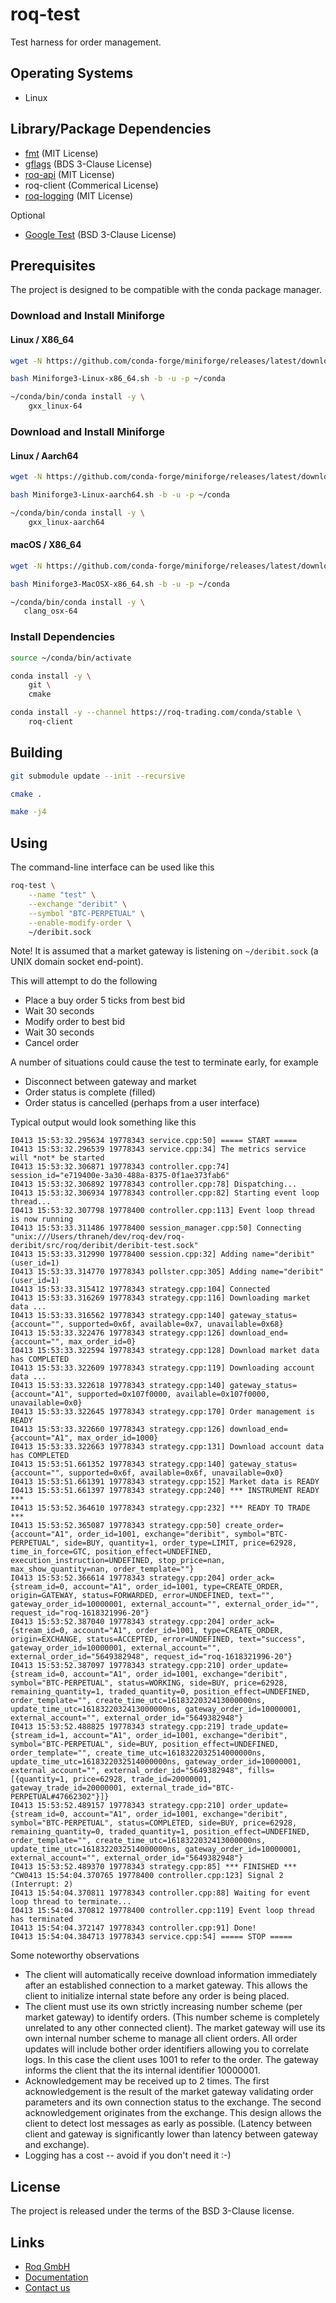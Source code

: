 # roq-test

Test harness for order management.


## Operating Systems

* Linux


## Library/Package Dependencies

* [fmt](https://github.com/fmtlib/fmt) (MIT License)
* [gflags](https://github.com/gflags/gflags) (BDS 3-Clause License)
* [roq-api](https://github.com/roq-trading/roq-api) (MIT License)
* roq-client (Commerical License)
* [roq-logging](https://github.com/roq-trading/roq-api) (MIT License)

Optional

* [Google Test](https://github.com/google/googletest) (BSD 3-Clause License)


## Prerequisites

The project is designed to be compatible with the conda package manager.

### Download and Install Miniforge

#### Linux / X86\_64

```bash
wget -N https://github.com/conda-forge/miniforge/releases/latest/download/Miniforge3-Linux-x86_64.sh

bash Miniforge3-Linux-x86_64.sh -b -u -p ~/conda

~/conda/bin/conda install -y \
    gxx_linux-64
```

### Download and Install Miniforge

#### Linux / Aarch64

```bash
wget -N https://github.com/conda-forge/miniforge/releases/latest/download/Miniforge3-Linux-aarch64.sh

bash Miniforge3-Linux-aarch64.sh -b -u -p ~/conda

~/conda/bin/conda install -y \
    gxx_linux-aarch64
```

#### macOS / X86\_64

```bash
wget -N https://github.com/conda-forge/miniforge/releases/latest/download/Miniforge3-MacOSX-x86_64.sh

bash Miniforge3-MacOSX-x86_64.sh -b -u -p ~/conda

~/conda/bin/conda install -y \
   clang_osx-64
```

### Install Dependencies

```bash
source ~/conda/bin/activate

conda install -y \
    git \
    cmake

conda install -y --channel https://roq-trading.com/conda/stable \
    roq-client
```

## Building

```bash
git submodule update --init --recursive

cmake .

make -j4
```


## Using

The command-line interface can be used like this

```bash
roq-test \
    --name "test" \
    --exchange "deribit" \
    --symbol "BTC-PERPETUAL" \
    --enable-modify-order \
    ~/deribit.sock
```

Note! It is assumed that a market gateway is listening on `~/deribit.sock` (a
UNIX domain socket end-point).

This will attempt to do the following

* Place a buy order 5 ticks from best bid
* Wait 30 seconds
* Modify order to best bid
* Wait 30 seconds
* Cancel order

A number of situations could cause the test to terminate early, for example

* Disconnect between gateway and market
* Order status is complete (filled)
* Order status is cancelled (perhaps from a user interface)

Typical output would look something like this

```text
I0413 15:53:32.295634 19778343 service.cpp:50] ===== START =====
I0413 15:53:32.296539 19778343 service.cpp:34] The metrics service will *not* be started
I0413 15:53:32.306871 19778343 controller.cpp:74] session_id="e719400e-3a30-488a-8375-0f1ae373fab6"
I0413 15:53:32.306892 19778343 controller.cpp:78] Dispatching...
I0413 15:53:32.306934 19778343 controller.cpp:82] Starting event loop thread...
I0413 15:53:32.307798 19778400 controller.cpp:113] Event loop thread is now running
I0413 15:53:33.311486 19778400 session_manager.cpp:50] Connecting "unix:///Users/thraneh/dev/roq-dev/roq-deribit/src/roq/deribit/deribit-test.sock"
I0413 15:53:33.312990 19778400 session.cpp:32] Adding name="deribit" (user_id=1)
I0413 15:53:33.314770 19778343 pollster.cpp:305] Adding name="deribit" (user_id=1)
I0413 15:53:33.315412 19778343 strategy.cpp:104] Connected
I0413 15:53:33.316269 19778343 strategy.cpp:116] Downloading market data ...
I0413 15:53:33.316562 19778343 strategy.cpp:140] gateway_status={account="", supported=0x6f, available=0x7, unavailable=0x68}
I0413 15:53:33.322476 19778343 strategy.cpp:126] download_end={account="", max_order_id=0}
I0413 15:53:33.322594 19778343 strategy.cpp:128] Download market data has COMPLETED
I0413 15:53:33.322609 19778343 strategy.cpp:119] Downloading account data ...
I0413 15:53:33.322618 19778343 strategy.cpp:140] gateway_status={account="A1", supported=0x107f0000, available=0x107f0000, unavailable=0x0}
I0413 15:53:33.322645 19778343 strategy.cpp:170] Order management is READY
I0413 15:53:33.322660 19778343 strategy.cpp:126] download_end={account="A1", max_order_id=1000}
I0413 15:53:33.322663 19778343 strategy.cpp:131] Download account data has COMPLETED
I0413 15:53:51.661352 19778343 strategy.cpp:140] gateway_status={account="", supported=0x6f, available=0x6f, unavailable=0x0}
I0413 15:53:51.661391 19778343 strategy.cpp:152] Market data is READY
I0413 15:53:51.661397 19778343 strategy.cpp:240] *** INSTRUMENT READY ***
I0413 15:53:52.364610 19778343 strategy.cpp:232] *** READY TO TRADE ***
I0413 15:53:52.365087 19778343 strategy.cpp:50] create_order={account="A1", order_id=1001, exchange="deribit", symbol="BTC-PERPETUAL", side=BUY, quantity=1, order_type=LIMIT, price=62928, time_in_force=GTC, position_effect=UNDEFINED, execution_instruction=UNDEFINED, stop_price=nan, max_show_quantity=nan, order_template=""}
I0413 15:53:52.366614 19778343 strategy.cpp:204] order_ack={stream_id=0, account="A1", order_id=1001, type=CREATE_ORDER, origin=GATEWAY, status=FORWARDED, error=UNDEFINED, text="", gateway_order_id=10000001, external_account="", external_order_id="", request_id="roq-1618321996-20"}
I0413 15:53:52.387040 19778343 strategy.cpp:204] order_ack={stream_id=0, account="A1", order_id=1001, type=CREATE_ORDER, origin=EXCHANGE, status=ACCEPTED, error=UNDEFINED, text="success", gateway_order_id=10000001, external_account="", external_order_id="5649382948", request_id="roq-1618321996-20"}
I0413 15:53:52.387097 19778343 strategy.cpp:210] order_update={stream_id=0, account="A1", order_id=1001, exchange="deribit", symbol="BTC-PERPETUAL", status=WORKING, side=BUY, price=62928, remaining_quantity=1, traded_quantity=0, position_effect=UNDEFINED, order_template="", create_time_utc=1618322032413000000ns, update_time_utc=1618322032413000000ns, gateway_order_id=10000001, external_account="", external_order_id="5649382948"}
I0413 15:53:52.488825 19778343 strategy.cpp:219] trade_update={stream_id=1, account="A1", order_id=1001, exchange="deribit", symbol="BTC-PERPETUAL", side=BUY, position_effect=UNDEFINED, order_template="", create_time_utc=1618322032514000000ns, update_time_utc=1618322032514000000ns, gateway_order_id=10000001, external_account="", external_order_id="5649382948", fills=[{quantity=1, price=62928, trade_id=20000001, gateway_trade_id=20000001, external_trade_id="BTC-PERPETUAL#47662302"}]}
I0413 15:53:52.489157 19778343 strategy.cpp:210] order_update={stream_id=0, account="A1", order_id=1001, exchange="deribit", symbol="BTC-PERPETUAL", status=COMPLETED, side=BUY, price=62928, remaining_quantity=0, traded_quantity=1, position_effect=UNDEFINED, order_template="", create_time_utc=1618322032413000000ns, update_time_utc=1618322032514000000ns, gateway_order_id=10000001, external_account="", external_order_id="5649382948"}
I0413 15:53:52.489370 19778343 strategy.cpp:85] *** FINISHED ***
^CW0413 15:54:04.370765 19778400 controller.cpp:123] Signal 2 (Interrupt: 2)
I0413 15:54:04.370811 19778343 controller.cpp:88] Waiting for event loop thread to terminate...
I0413 15:54:04.370812 19778400 controller.cpp:119] Event loop thread has terminated
I0413 15:54:04.372147 19778343 controller.cpp:91] Done!
I0413 15:54:04.384713 19778343 service.cpp:54] ===== STOP =====
```

Some noteworthy observations

* The client will automatically receive download information immediately
  after an established connection to a market gateway. This allows the client
  to initialize internal state before any order is being placed.
* The client must use its own strictly increasing number scheme (per market
  gateway) to identify orders. (This number scheme is completely unrelated to
  any other connected client). The market gateway will use its own internal
  number scheme to manage all client orders. All order updates will include
  bother order identifiers allowing you to correlate logs. In this case the
  client uses 1001 to refer to the order. The gateway informs the client that
  the its internal identifier 10000001.
* Acknowledgement may be received up to 2 times. The first acknowledgement is
  the result of the market gateway validating order parameters and its own
  connection status to the exchange. The second acknowledgement originates from
  the exchange. This design allows the client to detect lost messages as early
  as possible. (Latency between client and gateway is significantly lower than
  latency between gateway and exchange).
* Logging has a cost -- avoid if you don't need it :-)


## License

The project is released under the terms of the BSD 3-Clause license.


## Links

* [Roq GmbH](https://roq-trading.com/)
* [Documentation](https://roq-trading.com/docs/)
* [Contact us](mailto:info@roq-trading.com)
